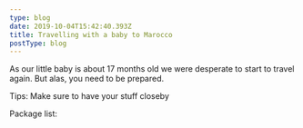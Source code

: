 ```yaml
---
type: blog
date: 2019-10-04T15:42:40.393Z
title: Travelling with a baby to Marocco
postType: blog
---
```

As our little baby is about 17 months old we were desperate to start to travel again. But alas, you need to be prepared.

Tips:
Make sure to have your stuff closeby

Package list:
